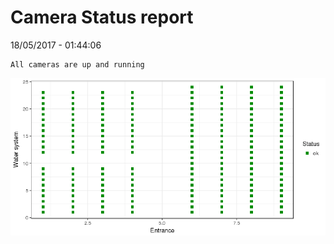 Camera Status report
================
18/05/2017 - 01:44:06

    All cameras are up and running

![](camreport_files/figure-markdown_github/unnamed-chunk-2-1.png)

